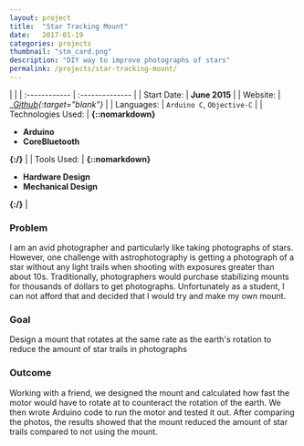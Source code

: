 ```yaml
---
layout: project
title:  "Star Tracking Mount"
date:   2017-01-19
categories: projects
thumbnail: "stm_card.png"
description: "DIY way to improve photographs of stars"
permalink: /projects/star-tracking-mount/
---
```

|                      |
| :------------ | :-------------- |
| Start Date:      | __June 2015__ |
| Website:     |    __[Github][gh]{:target="_blank"}__   |
| Languages:  | `Arduino C`, `Objective-C` |
| Technologies Used: |  __{::nomarkdown}<ul><li>Arduino</li><li>CoreBluetooth</li></ul>{:/}__ |
| Tools Used: |  __{::nomarkdown}<ul><li>Hardware Design</li><li>Mechanical Design</li></ul>{:/}__ |

### Problem

I am an avid photographer and particularly like taking photographs of stars. However, one challenge with astrophotography is getting a photograph of a star without any light trails when shooting with exposures greater than about 10s. Traditionally, photographers would purchase stabilizing mounts for thousands of dollars to get photographs. Unfortunately as a student, I can not afford that and decided that I would try and make my own mount.

### Goal

Design a mount that rotates at the same rate as the earth's rotation to reduce the amount of star trails in photographs

### Outcome

Working with a friend, we designed the mount and calculated how fast the motor would have to rotate at to counteract the rotation of the earth. We then wrote Arduino code to run the motor and tested it out. After comparing the photos, the results showed that the mount reduced the amount of star trails compared to not using the mount.

[gh]: https://github.com/nkanetka/Star-Tracking-Mount
